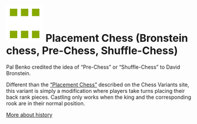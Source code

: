 # ![Placement](https://github.com/gbtami/pychess-variants/blob/master/static/icons/placement.svg) Placement Chess (Bronstein chess, Pre-Chess, Shuffle-Chess)

Pal Benko credited the idea of “Pre-Chess” or “Shuffle-Chess” to David Bronstein.

Different than the [“Placement Chess”](https://www.chessvariants.org/play/placement-chess) described on the Chess Variants site, this variant is simply a modification where players take turns placing their back rank pieces. Castling only works when the king and the corresponding rook are in their normal position.

[More about history](https://lichess.org/forum/lichess-feedback/variant-request-pre-chess-aka-shuffle--placement--meta--bronstein--benko-chess)
